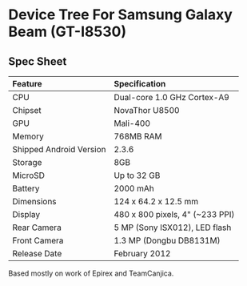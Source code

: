 # Device Tree For Samsung Galaxy Beam (GT-I8530)
 ## Spec Sheet
| Feature                 | Specification                   |
| :---------------------- | :------------------------------ |
| CPU                     | Dual-core 1.0 GHz Cortex-A9     |
| Chipset                 | NovaThor U8500                  |
| GPU                     | Mali-400                        |
| Memory                  | 768MB RAM                       |
| Shipped Android Version | 2.3.6                           |
| Storage                 | 8GB                             |
| MicroSD                 | Up to 32 GB                     |
| Battery                 | 2000 mAh                        |
| Dimensions              | 124 x 64.2 x 12.5 mm            |
| Display                 | 480 x 800 pixels, 4" (~233 PPI) |
| Rear Camera             | 5 MP (Sony ISX012), LED flash   |
| Front Camera            | 1.3 MP (Dongbu DB8131M)         |
| Release Date            | February 2012                   |

Based mostly on work of Epirex and TeamCanjica.
